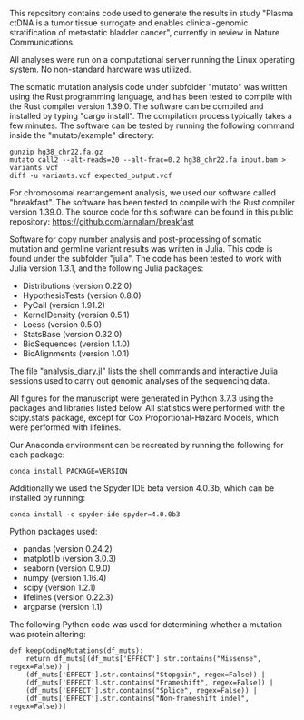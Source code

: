 This repository contains code used to generate the results in study "Plasma ctDNA is a tumor tissue surrogate and enables clinical-genomic stratification of metastatic bladder cancer", currently in review in Nature Communications.

All analyses were run on a computational server running the Linux operating system. No non-standard hardware was utilized.

The somatic mutation analysis code under subfolder "mutato" was written using the Rust programming language, and has been tested to compile with the Rust compiler version 1.39.0. The software can be compiled and installed by typing "cargo install". The compilation process typically takes a few minutes. The software can be tested by running the following command inside the "mutato/example" directory:

	gunzip hg38_chr22.fa.gz
    mutato call2 --alt-reads=20 --alt-frac=0.2 hg38_chr22.fa input.bam > variants.vcf
    diff -u variants.vcf expected_output.vcf

For chromosomal rearrangement analysis, we used our software called "breakfast". The software has been tested to compile with the Rust compiler version 1.39.0. The source code for this software can be found in this public repository:
https://github.com/annalam/breakfast

Software for copy number analysis and post-processing of somatic mutation and germline variant results was written in Julia. This code is found under the subfolder "julia". The code has been tested to work with Julia version 1.3.1, and the following Julia packages:
- Distributions (version 0.22.0)
- HypothesisTests (version 0.8.0)
- PyCall (version 1.91.2)
- KernelDensity (version 0.5.1)
- Loess (version 0.5.0)
- StatsBase (version 0.32.0)
- BioSequences (version 1.1.0)
- BioAlignments (version 1.0.1)

The file "analysis_diary.jl" lists the shell commands and interactive Julia sessions used to carry out genomic analyses of the sequencing data.

All figures for the manuscript were generated in Python 3.7.3 using the packages and libraries listed below. All statistics were performed with the scipy.stats package, except for Cox Proportional-Hazard Models, which were performed with lifelines.

Our Anaconda environment can be recreated by running the following for each package:

    conda install PACKAGE=VERSION

Additionally we used the Spyder IDE beta version 4.0.3b, which can be installed by running:

    conda install -c spyder-ide spyder=4.0.0b3

Python packages used:
- pandas (version 0.24.2)
- matplotlib (version 3.0.3)
- seaborn (version 0.9.0)
- numpy (version 1.16.4)
- scipy (version 1.2.1)
- lifelines (version 0.22.3)
- argparse (version 1.1)

The following Python code was used for determining whether a mutation was protein altering:

	def keepCodingMutations(df_muts):
	    return df_muts[(df_muts['EFFECT'].str.contains("Missense", regex=False)) |
		(df_muts['EFFECT'].str.contains("Stopgain", regex=False)) |
		(df_muts['EFFECT'].str.contains("Frameshift", regex=False)) |
		(df_muts['EFFECT'].str.contains("Splice", regex=False)) |
		(df_muts['EFFECT'].str.contains("Non-frameshift indel", regex=False))]


